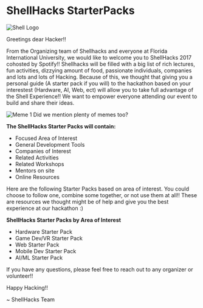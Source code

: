 # ShellHacks StarterPacks

![Shell Logo](https://shellhacks.net/assets/imgs/shellhacks-opengraph.png)

Greetings dear Hacker!!

From the Organizing team of Shellhacks and everyone at Florida International University, we would like to welcome you to ShellHacks 2017 cohosted by Spotify!! Shellhacks will be filled with a big list of rich lectures, fun activities, dizzying amount of food, passionate individuals, companies and lots and lots of Hacking. Because of this, we thought that giving you a personal guide (A starter pack if you will) to the hackathon based on your interestest (Hardware, AI, Web, ect) will allow you to take full advantage of the Shell Experience!! We want to empower everyone attending our event to build and share their ideas.

![Meme 1](https://media.giphy.com/media/a5viI92PAF89q/giphy.gif)
Did we mention plenty of memes too?

**The ShellHacks Starter Packs will contain:**
- Focused Area of Interest
- General Development Tools
- Companies of Interest 
- Related Activities
- Related Workshops
- Mentors on site
- Online Resources


Here are the following Starter Packs based on area of interest. You could choose to follow one, combine some together, or not use them at all!! These are resources we thought might be of help and give you the best experience at our hackathon :) 

**ShellHacks Starter Packs by Area of Interest**
- Hardware Starter Pack
- Game Dev/VR Starter Pack
- Web Starter Pack
- Mobile Dev Starter Pack
- AI/ML Starter Pack

If you have any questions, please feel free to reach out to any organizer or volunteer!! 

Happy Hacking!!

~ ShellHacks Team
